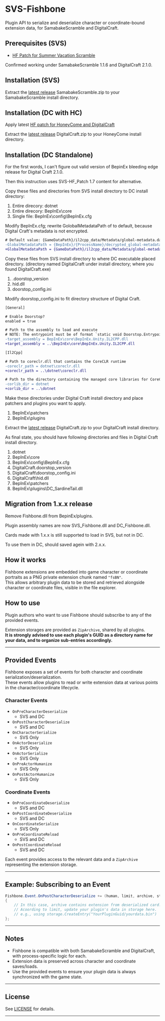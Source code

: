 # SVS-Fishbone

Plugin API to serialize and deserialize character or coordinate-bound extension data, for SamabakeScramble and DigitalCraft.

## Prerequisites (SVS)

- [HF Patch for Summer Vacation Scramble](https://github.com/ManlyMarco/SVS-HF_Patch)

Confirmed working under SamabakeScramble 1.1.6 and DigitalCraft 2.1.0.

## Installation (SVS)

Extract the [latest release](releases/latest) SamabakeScramble.zip to your SamabakeScramble install directory.

## Installation (DC with HC)

Apply latest [HF patch for HoneyCome and DigitalCraft](https://github.com/ManlyMarco/HC-HF_Patch)

Extract the [latest release](releases/latest) DigitalCraft.zip to your HoneyCome install directory.

## Installation (DC Standalone)

For the first words, I can't figure out valid version of BepinEx bleeding edge release for Digital Craft 2.1.0.

Then this instruction uses  SVS-HF_Patch 1.7 content for alternative.

Copy these files and directories from SVS install directory to DC install directory:

1. Entire direcory: dotnet
1. Entire direcory: BepInEx\core
1. Single file: BepInEx\config\BepInEx.cfg

Modify BepInEx.cfg;  rewrite GolobalMetadataPath of to default, because Digital Craft's metadata is not encrypted.

```diff
# Default value: {GameDataPath}/il2cpp_data/Metadata/global-metadata.dat
-GlobalMetadataPath = {BepInEx}/{ProcessName}/decrypted_global-metadata.dat
+GlobalMetadataPath = {GameDataPath}/il2cpp_data/Metadata/global-metadata.dat
```

Copy these files from SVS install directory to where DC executable placed directory. (directory named DigitalCraft under install directory; where you found DigitalCraft.exe)

1. .doorstop_version
1. hid.dll
1. doorstop_config.ini

Modify doorstop_config.ini to fit directory structure of  Digital Craft.

```diff
[General]

# Enable Doorstop?
enabled = true

# Path to the assembly to load and execute
# NOTE: The entrypoint must be of format `static void Doorstop.Entrypoint.Start()`
-target_assembly = BepInEx\core\BepInEx.Unity.IL2CPP.dll
+target_assembly = ..\BepInEx\core\BepInEx.Unity.IL2CPP.dll
```

```diff
[Il2Cpp]

# Path to coreclr.dll that contains the CoreCLR runtime
-coreclr_path = dotnet\coreclr.dll
+coreclr_path = ..\dotnet\coreclr.dll

# Path to the directory containing the managed core libraries for CoreCLR (mscorlib, System, etc.)
-corlib_dir = dotnet
+corlib_dir = ..\dotnet
```

Make these directories under Digital Craft install directory and place patchers and plugins you want to apply.

1. BepInEx\patchers
1. BepInEx\plugins

Extract the [latest release](releases/latest) DigitalCraft.zip to your DigitalCraft install directory.

As final state, you should have following directories and files in Digital Craft install directory.

1. dotnet
1. BepInEx\core
1. BepInEx\config\BepInEx.cfg
1. DigitalCraft\.doorstop_version
1. DigitalCraft\doorstop_config.ini
1. DigitalCraft\hid.dll
1. BepInEx\patchers
1. BepInEx\plugins\DC_SardineTail.dll

## Migration from 1.x.x release

Remove Fishbone.dll from BepinEx/plugins.

Plugin assembly names are now SVS_Fishbone.dll and DC_Fishbone.dll.

Cards made with 1.x.x is still supported to load in SVS, but not in DC.

To use them in DC, should saved agein with 2.x.x.

## How it works

Fishbone extensions are embedded into game character or coordinate portraits as a PNG private extension chunk named `"fsBN"`.  
This allows arbitrary plugin data to be stored and retrieved alongside character or coordinate files, visible in the file explorer.

## How to use

Plugin authors who want to use Fishbone should subscribe to any of the provided events.

Extension storages are provided as `ZipArchive`, shared by all plugins.  
**It is strongly advised to use each plugin's GUID as a directory name for your data, and to organize sub-entries accordingly.**

---

## Provided Events

Fishbone exposes a set of events for both character and coordinate serialization/deserialization.  
These events allow plugins to read or write extension data at various points in the character/coordinate lifecycle.

### Character Events

- `OnPreCharacterDeserialize`
  - SVS and DC
- `OnPostCharacterDeserialize`
  - SVS and DC
- `OnCharacterSerialize`
  - SVS Only
- `OnActorDeserialize`
  - SVS Only
- `OnActorSerialize`
  - SVS Only
- `OnPreActorHumanize`
  - SVS Only
- `OnPostActorHumanize`
  - SVS Only

### Coordinate Events

- `OnPreCoordinateDeserialize`
  - SVS and DC
- `OnPostCoordinateDeserialize`
  - SVS and DC
- `OnCoordinateSerialize`
  - SVS Only
- `OnPreCoordinateReload`
  - SVS and DC
- `OnPostCoordinateReload`
  - SVS and DC

Each event provides access to the relevant data and a `ZipArchive` representing the extension storage.

---

## Example: Subscribing to an Event

```csharp
Fishbone.Event.OnPostCharacterDeserialize += (human, limit, archive, storage) =>
{
    // In this case, archive contains extension from deserialized card.
    // Acoording to limit, update your plugin's data in storage here.
    // e.g., using storage.CreateEntry("YourPluginGuid/yourdata.bin")
};
```

---

## Notes

- Fishbone is compatible with both SamabakeScramble and DigitalCraft, with process-specific logic for each.
- Extension data is preserved across character and coordinate saves/loads.
- Use the provided events to ensure your plugin data is always synchronized with the game state.

---

## License

See [LICENSE](LICENSE) for details.

---
